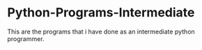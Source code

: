 # Python-Programs-Intermediate
This are the programs that i have done as an intermediate python programmer.
